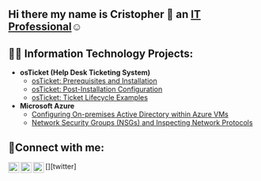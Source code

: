 ## Hi there my name is Cristopher 👋 an <a href="https://www.linkedin.com/in/Cristopher-Gomez">IT Professional</a>☺</h1>

<h2>👨‍💻 Information Technology Projects:</h2>

- <b>osTicket (Help Desk Ticketing System)</b>
  - [osTicket: Prerequisites and Installation](https://github.com/CrisGomez716/osticket-prereqs)
  - [osTicket: Post-Installation Configuration](https://github.com/CrisGomez716/post-install-config)
  - [osTicket: Ticket Lifecycle Examples](https://github.com/CrisGomez716/ticket-lifecycle)
- <b>Microsoft Azure</b>
  - [Configuring On-premises Active Directory within Azure VMs](https://github.com/CrisGomez716/configure-ad)
  - [Network Security Groups (NSGs) and Inspecting Network Protocols](https://github.com/CrisGomez716/azure-network-protocols)

<h2>🤳Connect with me:</h2>

[<img align="left" alt="Josh | Twitter" width="22px" src="https://cdn.jsdelivr.net/npm/simple-icons@v3/icons/twitter.svg" />][twitter]
[<img align="left" alt="Josh | LinkedIn" width="22px" src="https://cdn.jsdelivr.net/npm/simple-icons@v3/icons/linkedin.svg" />][linkedin]
[<img align="left" alt="Josh | Instagram" width="22px" src="https://cdn.jsdelivr.net/npm/simple-icons@v3/icons/instagram.svg" />][instagram]

[facebook]: https://www.facebook.com/Cris
[instagram]: https://www.instagram.com/Cris
[linkedin]: https://linkedin.com/in/Cris

<!--
**CrisGomez716/CrisGomez716** is a ✨ _special_ ✨ repository because its `README.md` (this file) appears on your GitHub profile.

Here are some ideas to get you started:

- 🔭 I’m currently working on ...
- 🌱 I’m currently learning ...
- 👯 I’m looking to collaborate on ...
- 🤔 I’m looking for help with ...
- 💬 Ask me about ...
- 📫 How to reach me: ...
- 😄 Pronouns: ...
- ⚡ Fun fact: ...
-->
